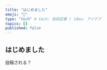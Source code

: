 ```yaml
---
title: "はじめました"
emoji: "🐙"
type: "tech" # tech: 技術記事 / idea: アイデア
topics: []
published: false
---
```

## はじめました
投稿される？